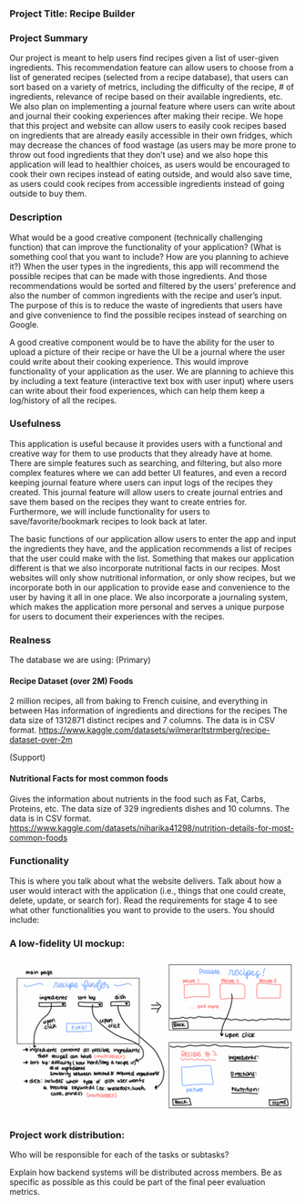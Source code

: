 ### Project Title: Recipe Builder

### Project Summary
Our project is meant to help users find recipes given a list of user-given ingredients. This recommendation feature can allow users to choose from a list of generated recipes (selected from a recipe database), that users can sort based on a variety of metrics, including the difficulty of the recipe, # of ingredients, relevance of recipe based on their available ingredients, etc. We also plan on implementing a journal feature where users can write about and journal their cooking experiences after making their recipe.
We hope that this project and website can allow users to easily cook recipes based on ingredients that are already easily accessible in their own fridges, which may decrease the chances of food wastage (as users may be more prone to throw out food ingredients that they don’t use) and we also hope this application will lead to healthier choices, as users would be encouraged to cook their own recipes instead of eating outside, and would also save time, as users could cook recipes from accessible ingredients instead of going outside to buy them.

### Description

What would be a good creative component (technically challenging function) that can improve the functionality of your application? (What is something cool that you want to include? How are you planning to achieve it?)
When the user types in the ingredients, this app will recommend the possible recipes that can be made with those ingredients. And those recommendations would be sorted and filtered by the users’ preference and also the number of common ingredients with the recipe and user’s input.  The purpose of this is to reduce the waste of ingredients that users have and give convenience to find the possible recipes instead of searching on Google. 

A good creative component would be to have the ability for the user to upload a picture of their recipe or have the UI be a journal where the user could write about their cooking experience. This would improve functionality of your application as the user. We are planning to achieve this by including a text feature (interactive text box with user input) where users can write about their food experiences, which can help them keep a log/history of all the recipes. 

### Usefulness

This application is useful because it provides users with a functional and creative way for them to use products that they already have at home. There are simple features such as searching, and filtering, but also more complex features where we can add better UI features, and even a record keeping journal feature where users can input logs of the recipes they created. This journal feature will allow users to create journal entries and save them based on the recipes they want to create entries for. Furthermore, we will include functionality for users to save/favorite/bookmark recipes to look back at later. 

The basic functions of our application allow users to enter the app and input the ingredients they have, and the application recommends a list of recipes that the user could make with the list. Something that makes our application different is that we also incorporate nutritional facts in our recipes. Most websites will only show nutritional information, or only show recipes, but we incorporate both in our application to provide ease and convenience to the user by having it all in one place. We also incorporate a journaling system, which makes the application more personal and serves a unique purpose for users to document their experiences with the recipes.	

### Realness

The database we are using: 
(Primary) 
#### Recipe Dataset (over 2M) Foods
2 million recipes, all from baking to French cuisine, and everything in between
Has information of ingredients and directions for the recipes
The data size of 1312871 distinct recipes and 7 columns. The data is in CSV format.
https://www.kaggle.com/datasets/wilmerarltstrmberg/recipe-dataset-over-2m 

(Support) 
#### Nutritional Facts for most common foods
Gives the information about nutrients in the food such as Fat, Carbs, Proteins, etc.
The data size of  329 ingredients dishes and 10 columns. The data is in CSV format.
https://www.kaggle.com/datasets/niharika41298/nutrition-details-for-most-common-foods 



### Functionality 
This is where you talk about what the website delivers. Talk about how a user would interact with the application (i.e., things that one could create, delete, update, or search for). Read the requirements for stage 4 to see what other functionalities you want to provide to the users. You should include:

### A low-fidelity UI mockup: 


![UI Mockup](https://github.com/AnaghaTiwari/anaghatiwari/blob/20180a7be2a1e4c22ff7eb072179013f8da0eeb8/Drawing.sketchpad.png)



### Project work distribution: 
Who will be responsible for each of the tasks or subtasks?

Explain how backend systems will be distributed across members. Be as specific as possible as this could be part of the final peer evaluation metrics.


